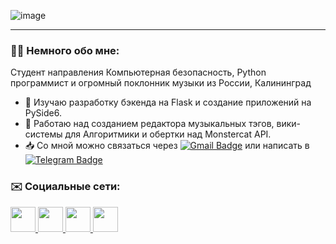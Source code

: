 ![image](https://github.com/L4zzur/L4zzur/assets/66362624/304ccd9c-516a-4d0a-823f-8f7eaf2e2c32)

---

### 👨‍💻 Немного обо мне:
Студент направления Компьютерная безопасность, Python программист и огромный поклонник музыки из России, Калининград
- 🌱 Изучаю разработку бэкенда на Flask и создание приложений на PySide6.
- 🔭 Работаю над созданием редактора музыкальных тэгов, вики-системы для Алгоритмики и обертки над Monstercat API.
- 📥 Со мной можно связаться через [![Gmail Badge](https://img.shields.io/badge/Gmail-red?logo=gmail&logoColor=white)](mailto:popovnikita01@gmail.com) или написать в [![Telegram Badge](https://img.shields.io/badge/L4zzur-lightblue?logo=telegram)](https://t.me/L4zzur)

### ✉️ Социальные сети:
<div>
  <a href="https://t.me/L4zzur">
    <img src="https://github.com/L4zzur/L4zzur/assets/66362624/2e98ba98-ec8c-4e88-a822-132fbe72e651" width="40" height="40"/>
  </a>
  <a href="https://vk.com/L4zzur">
    <img src="https://github.com/L4zzur/L4zzur/assets/66362624/0df40081-31d5-47d8-b614-4e7fc13a8f97" width="40" height="40"/>
  </a>
  <a href="https://instagr.am/L4zzur">
    <img src="https://github.com/L4zzur/L4zzur/assets/66362624/c42009e0-9ae3-4c57-8725-559b34bb8fb3" width="40" height="40"/>
  </a>
  <a href="https://spoti.fi/3ysqUa1">
    <img src="https://github.com/L4zzur/L4zzur/assets/66362624/4568993e-f2d8-45d4-89de-35796edc9c02" width="40" height="40"/>
  </a>
</div>

